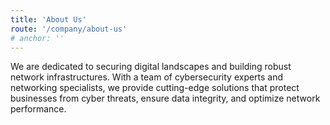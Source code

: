 ```yaml
---
title: 'About Us'
route: '/company/about-us'
# anchor: ''
---
```


We are dedicated to securing digital landscapes and building robust
network infrastructures. With a team of cybersecurity experts and
networking specialists, we provide cutting-edge solutions that protect
businesses from cyber threats, ensure data integrity, and optimize network
performance.
